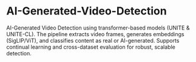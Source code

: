 # AI-Generated-Video-Detection
AI-Generated Video Detection using transformer-based models (UNITE &amp; UNITE-CL). The pipeline extracts video frames, generates embeddings (SigLIP/ViT), and classifies content as real or AI-generated. Supports continual learning and cross-dataset evaluation for robust, scalable detection.
